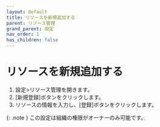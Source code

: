 ```yaml
---
layout: default
title: リソースを新規追加する
parent: リソース管理
grand_parent: 設定
nav_order: 1
has_children: false
---
```


# リソースを新規追加する

1. 設定>リソース管理を開きます。
2. [新規登録]ボタンをクリックします。
3. リソースの情報を入力し、[登録]ボタンをクリックします。

{: .note }
この設定は組織の権限がオーナーのみ可能です。